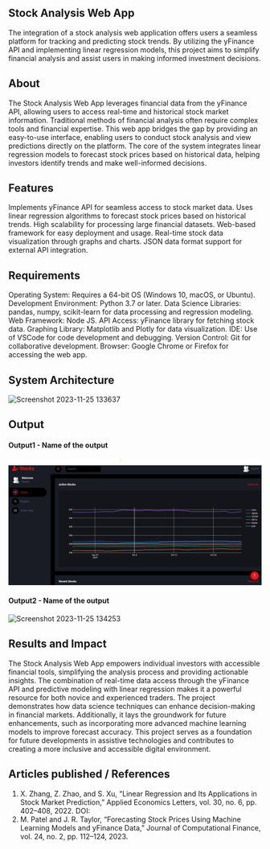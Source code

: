 ## Stock Analysis Web App
The integration of a stock analysis web application offers users a seamless platform for tracking and predicting stock trends. By utilizing the yFinance API and implementing linear regression models, this project aims to simplify financial analysis and assist users in making informed investment decisions.

## About
The Stock Analysis Web App leverages financial data from the yFinance API, allowing users to access real-time and historical stock market information. Traditional methods of financial analysis often require complex tools and financial expertise. This web app bridges the gap by providing an easy-to-use interface, enabling users to conduct stock analysis and view predictions directly on the platform.
The core of the system integrates linear regression models to forecast stock prices based on historical data, helping investors identify trends and make well-informed decisions.

## Features
Implements yFinance API for seamless access to stock market data.
Uses linear regression algorithms to forecast stock prices based on historical trends.
High scalability for processing large financial datasets.
Web-based framework for easy deployment and usage.
Real-time stock data visualization through graphs and charts.
JSON data format support for external API integration.

## Requirements
Operating System: Requires a 64-bit OS (Windows 10, macOS, or Ubuntu).
Development Environment: Python 3.7 or later.
Data Science Libraries: pandas, numpy, scikit-learn for data processing and regression modeling.
Web Framework: Node JS.
API Access: yFinance library for fetching stock data.
Graphing Library: Matplotlib and Plotly for data visualization.
IDE: Use of VSCode for code development and debugging.
Version Control: Git for collaborative development.
Browser: Google Chrome or Firefox for accessing the web app.

## System Architecture

![Screenshot 2023-11-25 133637](https://github.com/<<yourusername>>/Hand-Gesture-Recognition-System/assets/75235455/a60c11f3-0a11-47fb-ac89-755d5f45c995)


## Output

<!--Embed the Output picture at respective places as shown below as shown below-->
#### Output1 - Name of the output

![home](img/home.png)

#### Output2 - Name of the output
![Screenshot 2023-11-25 134253](https://github.com/<<yourusername>>/Hand-Gesture-Recognition-System/assets/75235455/5e05c981-05ca-4aaa-aea2-d918dcf25cb7)



## Results and Impact
The Stock Analysis Web App empowers individual investors with accessible financial tools, simplifying the analysis process and providing actionable insights. The combination of real-time data access through the yFinance API and predictive modeling with linear regression makes it a powerful resource for both novice and experienced traders.
The project demonstrates how data science techniques can enhance decision-making in financial markets. Additionally, it lays the groundwork for future enhancements, such as incorporating more advanced machine learning models to improve forecast accuracy.
This project serves as a foundation for future developments in assistive technologies and contributes to creating a more inclusive and accessible digital environment.

## Articles published / References
1. X. Zhang, Z. Zhao, and S. Xu, “Linear Regression and Its Applications in Stock Market Prediction,” Applied Economics Letters, vol. 30, no. 6, pp. 402–408, 2022. DOI:
2. M. Patel and J. R. Taylor, “Forecasting Stock Prices Using Machine Learning Models and yFinance Data,” Journal of Computational Finance, vol. 24, no. 2, pp. 112–124, 2023.




